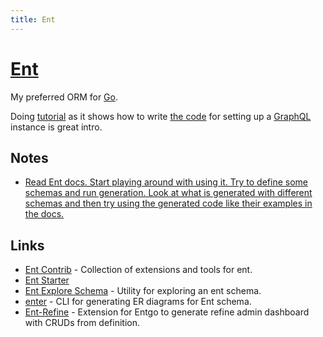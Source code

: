 ```yaml
---
title: Ent
---
```


# [Ent](https://github.com/ent/ent)

My preferred ORM for [Go](../go.md).

Doing [tutorial](https://entgo.io/docs/tutorial-setup) as it shows how to write [the code](https://github.com/a8m/ent-graphql-example) for setting up a [GraphQL](../../../networking/graphql/graphql.md) instance is great intro.

## Notes

- [Read Ent docs. Start playing around with using it. Try to define some schemas and run generation. Look at what is generated with different schemas and then try using the generated code like their examples in the docs.](https://www.reddit.com/r/golang/comments/zpau6s/ent_learning_resources/)

## Links

- [Ent Contrib](https://github.com/ent/contrib) - Collection of extensions and tools for ent.
- [Ent Starter](https://github.com/lolopinto/ent)
- [Ent Explore Schema](https://github.com/lolopinto/ent-explore-schema) - Utility for exploring an ent schema.
- [enter](https://github.com/a8m/enter) - CLI for generating ER diagrams for Ent schema.
- [Ent-Refine](https://github.com/diazoxide/ent-refine) - Extension for Entgo to generate refine admin dashboard with CRUDs from definition.
